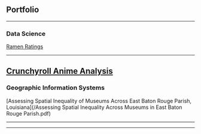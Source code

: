 ## Portfolio

---

### Data Science 

[Ramen Ratings](https://github.com/tylerdtheo/tylerdtheo.github.io/blob/main/Ramen.ipynb)

---
[Crunchyroll Anime Analysis](https://github.com/tylerdtheo/tylerdtheo.github.io/blob/main/Crunchyroll%20Anime%20Analysis.ipynb)
---

### Geographic Information Systems 

[Assessing Spatial Inequality of Museums Across East Baton Rouge Parish, Louisiana](/Assessing Spatial Inequality Across Museums in East Baton Rouge Parish.pdf)


---




---
<p style="font-size:18px">

